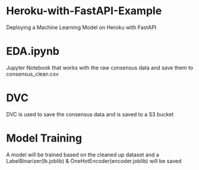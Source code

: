 # Heroku-with-FastAPI-Example
Deploying a Machine Learning Model on Heroku with FastAPI

# EDA.ipynb

Jupyter Notebook that works with the raw consensus data and save them to consensus_clean.csv

# DVC

DVC is used to save the consensus data and is saved to a S3 bucket

# Model Training
A model will be trained based on the cleaned up dataset and a LabelBinarizer(lb.joblib) & OneHotEncoder(encoder.joblib) will be saved


